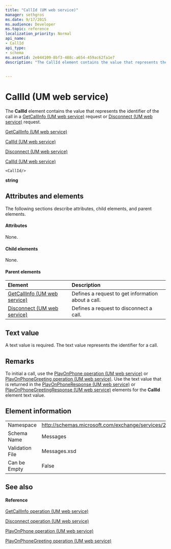 ```yaml
---
title: "CallId (UM web service)"
manager: sethgros
ms.date: 9/17/2015
ms.audience: Developer
ms.topic: reference
localization_priority: Normal
api_name:
- CallId
api_type:
- schema
ms.assetid: 2e044109-8bf3-488c-a654-459ac62fa1e7
description: "The CallId element contains the value that represents the identifier of the call in a GetCallInfo (UM web service) request or Disconnect (UM web service) request."
 
 
---
```


# CallId (UM web service)

The **CallId** element contains the value that represents the identifier of the call in a [GetCallInfo (UM web service)](getcallinfo-um-web-service.md) request or [Disconnect (UM web service)](disconnect-um-web-service.md) request. 
  
[GetCallInfo (UM web service)](getcallinfo-um-web-service.md)
  
[CallId (UM web service)](callid-um-web-service.md)
  
[Disconnect (UM web service)](disconnect-um-web-service.md)
  
[CallId (UM web service)](callid-um-web-service.md)
  
```
<CallId/>
```

 **string**
## Attributes and elements

The following sections describe attributes, child elements, and parent elements.
  
#### Attributes

None.
  
#### Child elements

None.
  
#### Parent elements

|**Element**|**Description**|
|:-----|:-----|
|[GetCallInfo (UM web service)](getcallinfo-um-web-service.md) <br/> |Defines a request to get information about a call.  <br/> |
|[Disconnect (UM web service)](disconnect-um-web-service.md) <br/> |Defines a request to disconnect a call.  <br/> |
   
## Text value

A text value is required. The text value represents the identifier for a call.
  
## Remarks

To initial a call, use the [PlayOnPhone operation (UM web service)](playonphone-operation-um-web-service.md) or [PlayOnPhoneGreeting operation (UM web service)](playonphonegreeting-operation-um-web-service.md). Use the text value that is returned in the [PlayOnPhoneResponse (UM web service)](playonphoneresponse-um-web-service.md) or [PlayOnPhoneGreetingResponse (UM web service)](playonphonegreetingresponse-um-web-service.md) elements for the **CallId** element text value. 
  
## Element information

|||
|:-----|:-----|
|Namespace  <br/> |http://schemas.microsoft.com/exchange/services/2006/messages  <br/> |
|Schema Name  <br/> |Messages  <br/> |
|Validation File  <br/> |Messages.xsd  <br/> |
|Can be Empty  <br/> |False  <br/> |
   
## See also

#### Reference

[GetCallInfo operation (UM web service)](getcallinfo-operation-um-web-service.md)
  
[Disconnect operation (UM web service)](disconnect-operation-um-web-service.md)
  
[PlayOnPhone operation (UM web service)](playonphone-operation-um-web-service.md)
  
[PlayOnPhoneGreeting operation (UM web service)](playonphonegreeting-operation-um-web-service.md)

